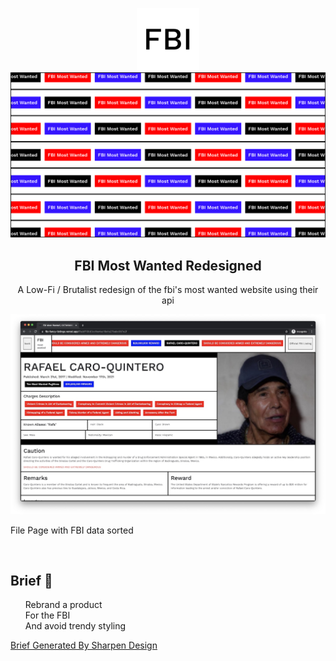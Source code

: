 <p align="center">
  <a href="https://fbi-fancy-listings.vercel.app/" target="_blank">
    <img width="100" src="./static/icon.png" alt="logo">
    <img src="./static/meta.jpg">
  </a>
</p>

<h2 align="center">FBI Most Wanted Redesigned</h2>
<p align="center">A Low-Fi / Brutalist redesign of the fbi's most wanted website using their api
</p>

<img src="./static/file-page.jpg">
<p>File Page with FBI data sorted</p>

<br/>

## Brief 📖

<ul>
 Rebrand a product <br/>
For the FBI <br/>
 And avoid trendy styling

</ul>

[Brief Generated By Sharpen Design](https://sharpen.design/)
